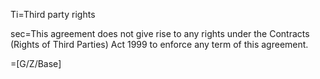 Ti=Third party rights

sec=This agreement does not give rise to any rights under the Contracts (Rights of Third Parties) Act 1999 to enforce any term of this agreement.

=[G/Z/Base]